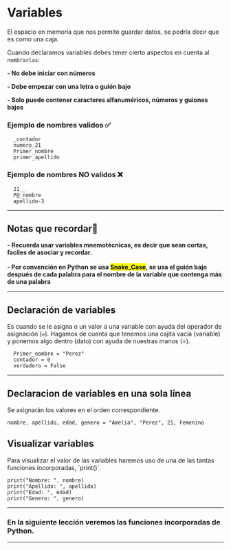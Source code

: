 # Variables

El espacio en memoria que nos permite guardar datos, se podría decir que es como una caja.

Cuando declaramos variables debes tener cierto aspectos en cuenta al `nombrarlas`:

**- No debe iniciar con números**

**- Debe empezar con una letra o guión bajo**

**- Solo puede contener caracteres alfanuméricos, números y guiones bajos**

### Ejemplo de nombres validos ✅

```
  _contador
  numero_21
  Primer_nombre
  primer_apellido
```

### Ejemplo de nombres **NO** validos ❌

```
  21__
  P@_nombre
  apellido-3
```

<hr>

<h2>Notas que recordar👀</h2>

<div style="align-center">
    <strong>- Recuerda usar variables mnemotécnicas, es decir que sean cortas, faciles de asociar y recordar.</strong>
</div>
<br>
<div style="align-center">
    <strong>- Por convención en Python se usa <mark>Snake_Case</mark>, se usa el guión bajo después de cada palabra para el nombre de la variable que contenga más de una palabra</strong>
</div>
<hr>

## Declaración de variables

Es cuando se le asigna o un valor a una variable con ayuda del operador de asignación  (`=`). Hagamos de cuenta que tenemos una cajita vacía (variable) y ponemos algo dentro (dato) con ayuda de nuestras manos (=).

```
  Primer_nombre = "Perez"
  contador = 0
  verdadero = False
```

<hr>

## Declaracion de variables en una sola línea
Se asignarán los valores en el orden correspondiente. 
```
nombre, apellido, edad, genero = "Amelia", "Perez", 21, Femenino
```

<h2>Visualizar variables</h2>
Para visualizar el valor de las variables haremos uso de una de las tantas funciones incorporadas, `print()`.

```
print("Nombre: ", nombre)
print("Apellido: ", apellido)
print("Edad: ", edad)
print("Genero: ", genero)
```

<hr>

### En la siguiente lección veremos las funciones incorporadas de Python. 
<hr>